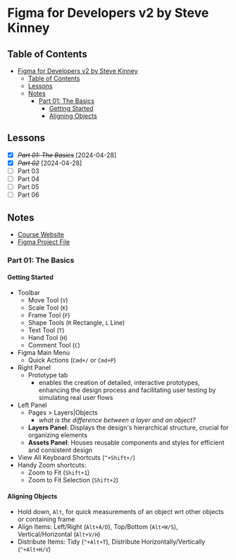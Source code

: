 # Figma for Developers v2 by Steve Kinney

## Table of Contents

- [Figma for Developers v2 by Steve Kinney](#figma-for-developers-v2-by-steve-kinney)
  - [Table of Contents](#table-of-contents)
  - [Lessons](#lessons)
  - [Notes](#notes)
    - [Part 01: The Basics](#part-01-the-basics)
      - [Getting Started](#getting-started)
      - [Aligning Objects](#aligning-objects)

## Lessons

- [x] ~~_Part 01: The Basics_~~ [2024-04-28]
- [x] ~~_Part 02_~~ [2024-04-28]
- [ ] Part 03
- [ ] Part 04
- [ ] Part 05
- [ ] Part 06

## Notes

- [Course Website](https://stevekinney.net/courses/figma)
- [Figma Project File](https://www.figma.com/community/file/1362026240901861662/figma-for-developers-v2-frontend-masters)

### Part 01: The Basics

#### Getting Started

- Toolbar
  - Move Tool (`V`)
  - Scale Tool (`K`)
  - Frame Tool (`F`)
  - Shape Tools (`R` Rectangle, `L` Line)
  - Text Tool (`T`)
  - Hand Tool (`H`)
  - Comment Tool (`C`)
- Figma Main Menu
  - Quick Actions (`Cmd+/` or `Cmd+P`)
- Right Panel
  - Prototype tab
    - enables the creation of detailed, interactive prototypes, enhancing the design process and facilitating user testing by simulating real user flows
- Left Panel
  - Pages > Layers|Objects
    - _what is the difference between a layer and an object?_
  - **Layers Panel**: Displays the design's hierarchical structure, crucial for organizing elements
  - **Assets Panel**: Houses reusable components and styles for efficient and consistent design
- View All Keyboard Shortcuts (`^+Shift+/`)
- Handy Zoom shortcuts:
  - Zoom to Fit (`Shift+1`)
  - Zoom to Fit Selection (`Shift+2`)

#### Aligning Objects

- Hold down, `Alt`, for quick measurements of an object wrt other objects or containing frame
- Align Items: Left/Right (`Alt+A/D`), Top/Bottom (`Alt+W/S`), Vertical/Horizontal (`Alt+V/H`)
- Distribute Items: Tidy (`^+Alt+T`), Distribute Horizontally/Vertically (`^+Alt+H/V`)
